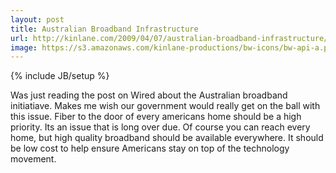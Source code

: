```yaml
---
layout: post
title: Australian Broadband Infrastructure
url: http://kinlane.com/2009/04/07/australian-broadband-infrastructure/
image: https://s3.amazonaws.com/kinlane-productions/bw-icons/bw-api-a.png
---
```

{% include JB/setup %}
Was just reading the post on Wired about the Australian broadband initiatiave. Makes me wish our government would really get on the ball with this issue.
Fiber to the door of every americans home should be a high priority. Its an issue that is long over due.
Of course you can reach every home, but high quality broadband should be available everywhere. It should be low cost to help ensure Americans stay on top of the technology movement.
